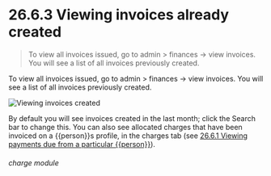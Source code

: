 # 26.6.3    Viewing invoices already created

> To view all invoices issued, go to admin > finances -> view invoices. You will see a list of all invoices previously created. 

To view all invoices issued, go to admin > finances -> view invoices. You will see a list of all invoices previously created.

![Viewing invoices created]({{imgpath}}259a.png)

By default you will see invoices created in the last month; click the Search bar to change this. You can also see allocated charges that have been invoiced on a {{person}}s profile, in the charges tab (see [26.6.1  Viewing payments due from a particular {{person}}](/help/index/v/{{version}}/p/26.6.1)). 

###### charge module

